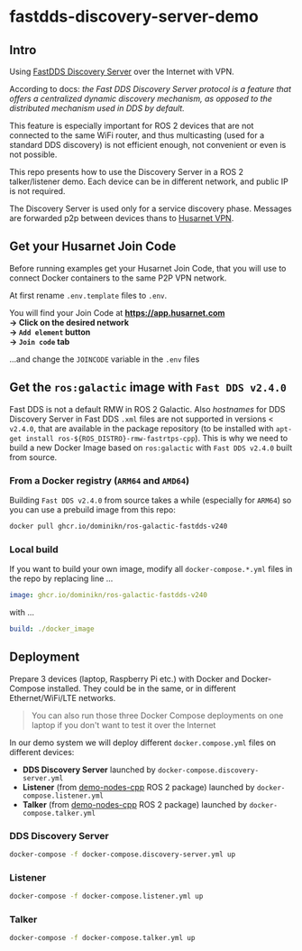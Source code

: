 # fastdds-discovery-server-demo

## Intro

Using [FastDDS Discovery Server](https://docs.ros.org/en/foxy/Tutorials/Discovery-Server/Discovery-Server.html) over the Internet with VPN.

According to docs: *the Fast DDS Discovery Server protocol is a feature that offers a centralized dynamic discovery mechanism, as opposed to the distributed mechanism used in DDS by default.*

This feature is especially important for ROS 2 devices that are not connected to the same WiFi router, and thus multicasting (used for a standard DDS discovery) is not efficient enough, not convenient or even is not possible.

This repo presents how to use the Discovery Server in a ROS 2 talker/listener demo. Each device can be in different network, and public IP is not required.

The Discovery Server is used only for a service discovery phase. Messages are forwarded p2p between devices thans to [Husarnet VPN](https://github.com/husarnet/husarnet).

## Get your Husarnet Join Code

Before running examples get your Husarnet Join Code, that you will use to connect Docker containers to the same P2P VPN network.

At first rename `.env.template` files to `.env`.

You will find your Join Code at **https://app.husarnet.com  
 -> Click on the desired network  
 -> `Add element` button  
 -> `Join code` tab**

…and change the `JOINCODE` variable in the `.env` files

## Get the `ros:galactic` image with `Fast DDS v2.4.0`

Fast DDS is not a default RMW in ROS 2 Galactic. Also *hostnames* for DDS Discovery Server in Fast DDS `.xml` files are not supported in versions < `v2.4.0`, that are available in the package repository (to be installed with `apt-get install ros-${ROS_DISTRO}-rmw-fastrtps-cpp`). This is why we need to build a new Docker Image based on `ros:galactic` with `Fast DDS v2.4.0` built from source.

### From a Docker registry (`ARM64` and `AMD64`)

Building `Fast DDS v2.4.0` from source takes a while (especially for `ARM64`) so you can use a prebuild image from this repo:

```bash
docker pull ghcr.io/dominikn/ros-galactic-fastdds-v240
```

### Local build

If you want to build your own image, modify all `docker-compose.*.yml` files in the repo by replacing line ...

```yml 
image: ghcr.io/dominikn/ros-galactic-fastdds-v240
```

with ...

```yml
build: ./docker_image
```

## Deployment

Prepare 3 devices (laptop, Raspberry Pi etc.) with Docker and Docker-Compose installed. They could be in the same, or in different Ethernet/WiFi/LTE networks.

> You can also run those three Docker Compose deployments on one laptop if you don't want to test it over the Internet

In our demo system we will deploy different `docker.compose.yml` files on different devices:
- **DDS Discovery Server** launched by `docker-compose.discovery-server.yml`
- **Listener** (from [demo-nodes-cpp](https://github.com/ros2/demos/tree/master/demo_nodes_cpp) ROS 2 package) launched by `docker-compose.listener.yml`
- **Talker** (from [demo-nodes-cpp](https://github.com/ros2/demos/tree/master/demo_nodes_cpp) ROS 2 package) launched by `docker-compose.talker.yml`

### DDS Discovery Server

```bash
docker-compose -f docker-compose.discovery-server.yml up
```

### Listener

```bash
docker-compose -f docker-compose.listener.yml up
```

### Talker

```bash
docker-compose -f docker-compose.talker.yml up
```
